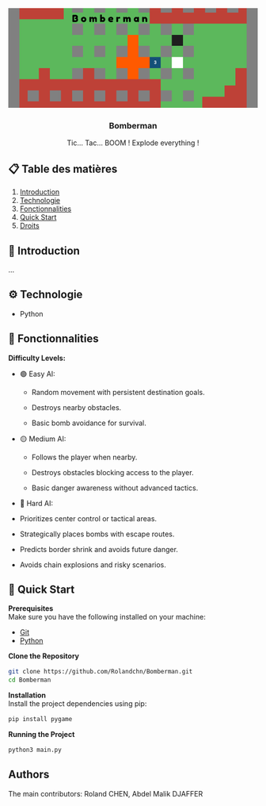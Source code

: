 <div align="center">
  <img src="public/banner.png" alt="Bannière du projet">
<h3>Bomberman</h3>
<p max-width=30ch>Tic... Tac... BOOM ! Explode everything !</p>
</div>

## 📋 Table des matières
1. [Introduction](#introduction)
2. [Technologie](#technologie)
3. [Fonctionnalities](#fonctionnalité)
4. [Quick Start](#essaie)
5. [Droits](#droits)
   
## <a name="introduction">🤖 Introduction<a/> 
...


## <a name="technologie">⚙️ Technologie<a/> 
- Python

## <a name="fonctionnalité">🔋 Fonctionnalities<a/> 
**Difficulty Levels:**<br>
- 🟢 Easy AI:
  - Random movement with persistent destination goals.

  - Destroys nearby obstacles.

  - Basic bomb avoidance for survival.

- 🟡 Medium AI:

  - Follows the player when nearby.

  - Destroys obstacles blocking access to the player.

  - Basic danger awareness without advanced tactics.

-  🔴 Hard AI:

  - Prioritizes center control or tactical areas.

  - Strategically places bombs with escape routes.

  - Predicts border shrink and avoids future danger.

  - Avoids chain explosions and risky scenarios.
    


## <a name="essaie">🤸 Quick Start<a/> 
**Prerequisites**<br>
Make sure you have the following installed on your machine:
- [Git](https://git-scm.com/)
- [Python](https://www.python.org/)

**Clone the Repository**<br>
```bash
git clone https://github.com/Rolandchn/Bomberman.git
cd Bomberman
```

**Installation**<br>
Install the project dependencies using pip:
```bash
pip install pygame
```

**Running the Project**<br>
```bash
python3 main.py
```

## <a name="droits">Authors<a/> 
The main contributors: Roland CHEN, Abdel Malik DJAFFER
